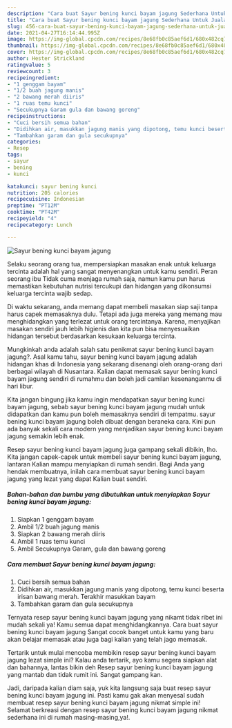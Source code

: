 ```yaml
---
description: "Cara buat Sayur bening kunci bayam jagung Sederhana Untuk Jualan"
title: "Cara buat Sayur bening kunci bayam jagung Sederhana Untuk Jualan"
slug: 456-cara-buat-sayur-bening-kunci-bayam-jagung-sederhana-untuk-jualan
date: 2021-04-27T16:14:44.995Z
image: https://img-global.cpcdn.com/recipes/8e68fb0c85aef6d1/680x482cq70/sayur-bening-kunci-bayam-jagung-foto-resep-utama.jpg
thumbnail: https://img-global.cpcdn.com/recipes/8e68fb0c85aef6d1/680x482cq70/sayur-bening-kunci-bayam-jagung-foto-resep-utama.jpg
cover: https://img-global.cpcdn.com/recipes/8e68fb0c85aef6d1/680x482cq70/sayur-bening-kunci-bayam-jagung-foto-resep-utama.jpg
author: Hester Strickland
ratingvalue: 5
reviewcount: 3
recipeingredient:
- "1 genggam bayam"
- "1/2 buah jagung manis"
- "2 bawang merah diiris"
- "1 ruas temu kunci"
- "Secukupnya Garam gula dan bawang goreng"
recipeinstructions:
- "Cuci bersih semua bahan"
- "Didihkan air, masukkan jagung manis yang dipotong, temu kunci beserta irisan bawang merah. Terakhir masukkan bayam"
- "Tambahkan garam dan gula secukupnya"
categories:
- Resep
tags:
- sayur
- bening
- kunci

katakunci: sayur bening kunci 
nutrition: 205 calories
recipecuisine: Indonesian
preptime: "PT12M"
cooktime: "PT42M"
recipeyield: "4"
recipecategory: Lunch

---
```



![Sayur bening kunci bayam jagung](https://img-global.cpcdn.com/recipes/8e68fb0c85aef6d1/680x482cq70/sayur-bening-kunci-bayam-jagung-foto-resep-utama.jpg)

Selaku seorang orang tua, mempersiapkan masakan enak untuk keluarga tercinta adalah hal yang sangat menyenangkan untuk kamu sendiri. Peran seorang ibu Tidak cuma menjaga rumah saja, namun kamu pun harus memastikan kebutuhan nutrisi tercukupi dan hidangan yang dikonsumsi keluarga tercinta wajib sedap.

Di waktu  sekarang, anda memang dapat membeli masakan siap saji tanpa harus capek memasaknya dulu. Tetapi ada juga mereka yang memang mau menghidangkan yang terlezat untuk orang tercintanya. Karena, menyajikan masakan sendiri jauh lebih higienis dan kita pun bisa menyesuaikan hidangan tersebut berdasarkan kesukaan keluarga tercinta. 



Mungkinkah anda adalah salah satu penikmat sayur bening kunci bayam jagung?. Asal kamu tahu, sayur bening kunci bayam jagung adalah hidangan khas di Indonesia yang sekarang disenangi oleh orang-orang dari berbagai wilayah di Nusantara. Kalian dapat memasak sayur bening kunci bayam jagung sendiri di rumahmu dan boleh jadi camilan kesenanganmu di hari libur.

Kita jangan bingung jika kamu ingin mendapatkan sayur bening kunci bayam jagung, sebab sayur bening kunci bayam jagung mudah untuk didapatkan dan kamu pun boleh memasaknya sendiri di tempatmu. sayur bening kunci bayam jagung boleh dibuat dengan beraneka cara. Kini pun ada banyak sekali cara modern yang menjadikan sayur bening kunci bayam jagung semakin lebih enak.

Resep sayur bening kunci bayam jagung juga gampang sekali dibikin, lho. Kita jangan capek-capek untuk membeli sayur bening kunci bayam jagung, lantaran Kalian mampu menyiapkan di rumah sendiri. Bagi Anda yang hendak membuatnya, inilah cara membuat sayur bening kunci bayam jagung yang lezat yang dapat Kalian buat sendiri.

<!--inarticleads1-->

##### Bahan-bahan dan bumbu yang dibutuhkan untuk menyiapkan Sayur bening kunci bayam jagung:

1. Siapkan 1 genggam bayam
1. Ambil 1/2 buah jagung manis
1. Siapkan 2 bawang merah diiris
1. Ambil 1 ruas temu kunci
1. Ambil Secukupnya Garam, gula dan bawang goreng




<!--inarticleads2-->

##### Cara membuat Sayur bening kunci bayam jagung:

1. Cuci bersih semua bahan
1. Didihkan air, masukkan jagung manis yang dipotong, temu kunci beserta irisan bawang merah. Terakhir masukkan bayam
1. Tambahkan garam dan gula secukupnya




Ternyata resep sayur bening kunci bayam jagung yang nikamt tidak ribet ini mudah sekali ya! Kamu semua dapat menghidangkannya. Cara buat sayur bening kunci bayam jagung Sangat cocok banget untuk kamu yang baru akan belajar memasak atau juga bagi kalian yang telah jago memasak.

Tertarik untuk mulai mencoba membikin resep sayur bening kunci bayam jagung lezat simple ini? Kalau anda tertarik, ayo kamu segera siapkan alat dan bahannya, lantas bikin deh Resep sayur bening kunci bayam jagung yang mantab dan tidak rumit ini. Sangat gampang kan. 

Jadi, daripada kalian diam saja, yuk kita langsung saja buat resep sayur bening kunci bayam jagung ini. Pasti kamu gak akan menyesal sudah membuat resep sayur bening kunci bayam jagung nikmat simple ini! Selamat berkreasi dengan resep sayur bening kunci bayam jagung nikmat sederhana ini di rumah masing-masing,ya!.

